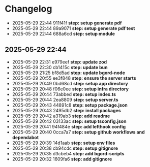 # Changelog
- 2025-05-29 22:44 911f41f **step: setup generate pdf**
- 2025-05-29 22:44 89a9071 **step: setup generate pdf test**
- 2025-05-29 22:44 688a6cd **step: setup module**
## 2025-05-29 22:44 
- 2025-05-29 22:31 e979eef **step: update zod**
- 2025-05-29 22:30 cb1415c **step: update bun**
- 2025-05-29 21:25 bf8d5ad **step: update bgord-node**
- 2025-05-29 20:55 ee3f848 **step: ensure the server starts**
- 2025-05-29 20:49 0bd68cd **step: setup app directory**
- 2025-05-29 20:48 f06e0ee **step: setup infra directory**
- 2025-05-29 20:44 73abbed **step: setup index.ts**
- 2025-05-29 20:44 2ea8809 **step: setup server.ts**
- 2025-05-29 20:43 44891c8 **step: setup package.json**
- 2025-05-29 20:43 2495db2 **step: install packages**
- 2025-05-29 20:42 a319ab3 **step: add readme**
- 2025-05-29 20:42 03133ac **step: setup tsconfig.json**
- 2025-05-29 20:41 94f484e **step: add lefthook config**
- 2025-05-29 20:40 0cca7a7 **step: setup github workflows and dependabot**
- 2025-05-29 20:39 14d1aab **step: setup env files**
- 2025-05-29 20:38 cb94cdc **step: setup gitignore**
- 2025-05-29 20:35 d3cbeb4 **step: add bgord-scripts**
- 2025-05-29 20:32 1609fa6 **step: add gitignore**
